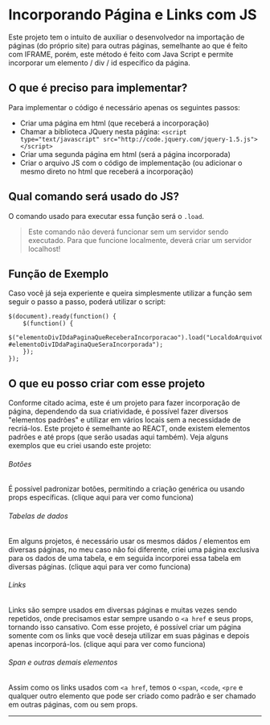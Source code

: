 # Incorporando Página e Links com JS
Este projeto tem o intuito de auxiliar o desenvolvedor na importação de páginas (do próprio site) para outras páginas, semelhante ao que é feito com IFRAME, porém, este método é feito com Java Script e permite incorporar um elemento / div / id específico da página.

## O que é preciso para implementar?
Para implementar o código é necessário apenas os seguintes passos:

* Criar uma página em html (que receberá a incorporação)
* Chamar a biblioteca JQuery nesta página: `<script type="text/javascript" src="http://code.jquery.com/jquery-1.5.js"></script>`
* Criar uma segunda página em html (será a página incorporada)
* Criar o arquivo JS com o código de implementação (ou adicionar o mesmo direto no html que receberá a incorporação)

## Qual comando será usado do JS?
O comando usado para executar essa função será o `.load`.

>Este comando não deverá funcionar sem um servidor sendo executado. Para que funcione localmente, deverá criar um servidor localhost!

## Função de Exemplo
Caso você já seja experiente e queira simplesmente utilizar a função sem seguir o passo a passo, poderá utilizar o script:

```
$(document).ready(function() {
    $(function() {
        $("elementoDivIDdaPaginaQueReceberaIncorporacao").load("LocaldoArquivoQueSeraIncorporado/arquivo.html #elementoDivIDdaPaginaQueSeraIncorporada");
    });
});
```

## O que eu posso criar com esse projeto
Conforme citado acima, este é um projeto para fazer incorporação de página, dependendo da sua criatividade, é possível fazer diversos "elementos padrões" e utilizar em vários locais sem a necessidade de recriá-los. Este projeto é semelhante ao REACT, onde existem elementos padrões e até props (que serão usadas aqui também). Veja alguns exemplos que eu criei usando este projeto:

###### Botões
É possível padronizar botões, permitindo a criação genérica ou usando props específicas. (clique aqui para ver como funciona)

###### Tabelas de dados
Em alguns projetos, é necessário usar os mesmos dádos / elementos em diversas páginas, no meu caso não foi diferente, criei uma página exclusiva para os dados de uma tabela, e em seguida incorporei essa tabela em diversas páginas. (clique aqui para ver como funciona)

###### Links
Links são sempre usados em diversas páginas e muitas vezes sendo repetidos, onde precisamos estar sempre usando o `<a href` e seus props, tornando isso cansativo. Com esse projeto, é possível criar um página somente com os links que você deseja utilizar em suas páginas e depois apenas incorporá-los. (clique aqui para ver como funciona)

###### Span e outras demais elementos
Assim como os links usados com `<a href`, temos o `<span`, `<code`, `<pre` e qualquer outro elemento que pode ser criado como padrão e ser chamado em outras páginas, com ou sem props.

*** 